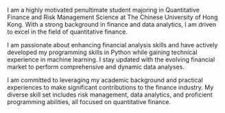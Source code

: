 I am a highly motivated penultimate student majoring in Quantitative Finance and Risk Management Science at The Chinese University of Hong Kong. With a strong background in finance and data analytics, I am driven to excel in the field of quantitative finance.

I am passionate about enhancing financial analysis skills and have actively developed my programming skills in Python while gaining technical experience in machine learning. I stay updated with the evolving financial market to perform comprehensive and dynamic data analyses.

I am committed to leveraging my academic background and practical experiences to make significant contributions to the finance industry. My diverse skill set includes risk management, data analytics, and proficient programming abilities, all focused on quantitative finance.

